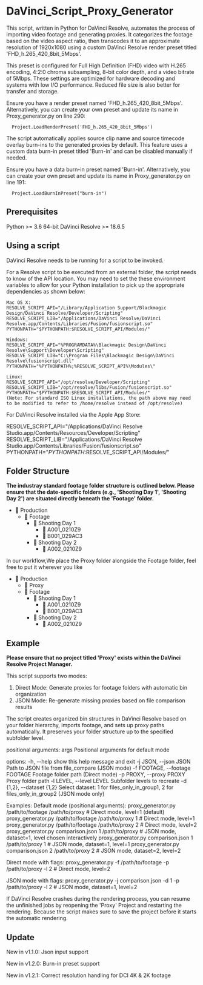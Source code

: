 # DaVinci_Script_Proxy_Generator

This script, written in Python for DaVinci Resolve, automates the process of importing video footage and generating proxies. It categorizes the footage based on the video aspect ratio, then transcodes it to an approximate resolution of 1920x1080 using a custom DaVinci Resolve render preset titled 'FHD_h.265_420_8bit_5Mbps'. 

This preset is configured for Full High Definition (FHD) video with H.265 encoding, 4:2:0 chroma subsampling, 8-bit color depth, and a video bitrate of 5Mbps. These settings are optimized for hardware decoding and systems with low I/O performance. Reduced file size is also better for transfer and storage.

Ensure you have a render preset named 'FHD_h.265_420_8bit_5Mbps'. Alternatively, you can create your own preset and update its name in Proxy_generator.py on line 290:

      
      Project.LoadRenderPreset('FHD_h.265_420_8bit_5Mbps')
      


The script automatically applies source clip name and source timecode overlay burn-ins to the generated proxies by default. This feature uses a custom data burn-in preset titled 'Burn-in' and can be disabled manually if needed.

Ensure you have a data burn-in preset named 'Burn-in'. Alternatively, you can create your own preset and update its name in Proxy_generator.py on line 191:
  
    
      Project.LoadBurnInPreset("burn-in")
    

## Prerequisites
Python >= 3.6 64-bit
DaVinci Resolve >= 18.6.5


## Using a script
DaVinci Resolve needs to be running for a script to be invoked.

For a Resolve script to be executed from an external folder, the script needs to know of the API location. 
You may need to set the these environment variables to allow for your Python installation to pick up the appropriate dependencies as shown below:

    Mac OS X:
    RESOLVE_SCRIPT_API="/Library/Application Support/Blackmagic Design/DaVinci Resolve/Developer/Scripting"
    RESOLVE_SCRIPT_LIB="/Applications/DaVinci Resolve/DaVinci Resolve.app/Contents/Libraries/Fusion/fusionscript.so"
    PYTHONPATH="$PYTHONPATH:$RESOLVE_SCRIPT_API/Modules/"

    Windows:
    RESOLVE_SCRIPT_API="%PROGRAMDATA%\Blackmagic Design\DaVinci Resolve\Support\Developer\Scripting"
    RESOLVE_SCRIPT_LIB="C:\Program Files\Blackmagic Design\DaVinci Resolve\fusionscript.dll"
    PYTHONPATH="%PYTHONPATH%;%RESOLVE_SCRIPT_API%\Modules\"

    Linux:
    RESOLVE_SCRIPT_API="/opt/resolve/Developer/Scripting"
    RESOLVE_SCRIPT_LIB="/opt/resolve/libs/Fusion/fusionscript.so"
    PYTHONPATH="$PYTHONPATH:$RESOLVE_SCRIPT_API/Modules/"
    (Note: For standard ISO Linux installations, the path above may need to be modified to refer to /home/resolve instead of /opt/resolve)

For DaVinci Resolve installed via the Apple App Store:

  RESOLVE_SCRIPT_API="/Applications/DaVinci Resolve Studio.app/Contents/Resources/Developer/Scripting"
  RESOLVE_SCRIPT_LIB="/Applications/DaVinci Resolve Studio.app/Contents/Libraries/Fusion/fusionscript.so"
  PYTHONPATH="$PYTHONPATH:$RESOLVE_SCRIPT_API/Modules/"

## Folder Structure
**The industray standard footage folder structure is outlined below. Please ensure that the date-specific folders (e.g., 'Shooting Day 1', 'Shooting Day 2') are situated directly beneath the 'Footage' folder.**
- 📁 Production
  - 📁 Footage
    - 📁 Shooting Day 1
      - 📁 A001_0210Z9
      - 📁 B001_029AC3
    - 📁 Shooting Day 2
      - 📁 A002_0210Z9

  
In our workflow,We place the Proxy folder alongside the Footage folder, feel free to put it wherever you like
- 📁 Production
  - 📁 Proxy
  - 📁 Footage
    - 📁 Shooting Day 1
      - 📁 A001_0210Z9
      - 📁 B001_029AC3
    - 📁 Shooting Day 2
      - 📁 A002_0210Z9


## Example
**Please ensure that no project titled 'Proxy' exists within the DaVinci Resolve Project Manager.**

This script supports two modes:
1. Direct Mode: Generate proxies for footage folders with automatic bin organization
2. JSON Mode: Re-generate missing proxies based on file comparison results

The script creates organized bin structures in DaVinci Resolve based on your folder hierarchy,
imports footage, and sets up proxy paths automatically. It preserves your folder structure
up to the specified subfolder level.

positional arguments:
  args                  Positional arguments for default mode

options:
  -h, --help            show this help message and exit
  -j JSON, --json JSON  Path to JSON file from file_compare (JSON mode)
  -f FOOTAGE, --footage FOOTAGE
                        Footage folder path (Direct mode)
  -p PROXY, --proxy PROXY
                        Proxy folder path
  -l LEVEL, --level LEVEL
                        Subfolder levels to recreate
  -d {1,2}, --dataset {1,2}
                        Select dataset: 1 for files_only_in_group1, 2 for
                        files_only_in_group2 (JSON mode only)

Examples:
  Default mode (positional arguments):
    proxy_generator.py /path/to/footage /path/to/proxy                   # Direct mode, level=1 (default)
    proxy_generator.py /path/to/footage /path/to/proxy 1                 # Direct mode, level=1
    proxy_generator.py /path/to/footage /path/to/proxy 2                 # Direct mode, level=2
    proxy_generator.py comparison.json 1 /path/to/proxy                  # JSON mode, dataset=1, level chosen interactively
    proxy_generator.py comparison.json 1 /path/to/proxy 1                # JSON mode, dataset=1, level=1
    proxy_generator.py comparison.json 2 /path/to/proxy 2                # JSON mode, dataset=2, level=2

  Direct mode with flags:
    proxy_generator.py -f /path/to/footage -p /path/to/proxy -l 2        # Direct mode, level=2

  JSON mode with flags:
    proxy_generator.py -j comparison.json -d 1 -p /path/to/proxy -l 2    # JSON mode, dataset=1, level=2

If DaVinci Resolve crashes during the rendering process, you can resume the unfinished jobs by reopening the 'Proxy' Project and restarting the rendering. Because the script makes sure to save the project before it starts the automatic rendering.

## Update
New in v1.1.0:
    Json input support

New in v1.2.0:
  Burn-in preset support

New in v1.2.1:
  Correct resolution handling for DCI 4K & 2K footage

